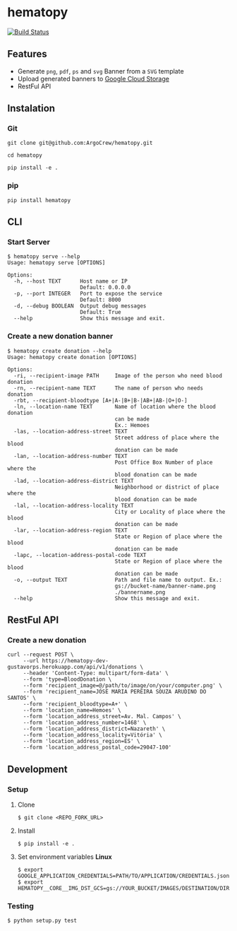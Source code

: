 hematopy 
==============================
[![Build Status](https://travis-ci.org/ArgoCrew/hematopy.svg?branch=master)](https://travis-ci.org/ArgoCrew/hematopy)


## Features

- Generate `png`, `pdf`, `ps` and `svg` Banner from a `SVG` template
- Upload generated banners to [Google Cloud Storage]()
- RestFul API


## Instalation

### Git


```
git clone git@github.com:ArgoCrew/hematopy.git

cd hematopy

pip install -e .
```

### pip

```
pip install hematopy
```


## CLI

### Start Server
```
$ hematopy serve --help
Usage: hematopy serve [OPTIONS]

Options:
  -h, --host TEXT      Host name or IP 
                       Default: 0.0.0.0
  -p, --port INTEGER   Port to expose the service 
                       Default: 8000
  -d, --debug BOOLEAN  Output debug messages 
                       Default: True
  --help               Show this message and exit.
```

### Create a new donation banner

```
$ hematopy create donation --help
Usage: hematopy create donation [OPTIONS]

Options:
  -ri, --recipient-image PATH     Image of the person who need blood donation
  -rn, --recipient-name TEXT      The name of person who needs donation
  -rbt, --recipient-bloodtype [A+|A-|B+|B-|AB+|AB-|O+|O-]
  -ln, --location-name TEXT       Name of location where the blood donation
                                  can be made
                                  Ex.: Hemoes
  -las, --location-address-street TEXT
                                  Street address of place where the blood
                                  donation can be made
  -lan, --location-address-number TEXT
                                  Post Office Box Number of place where the
                                  blood donation can be made
  -lad, --location-address-district TEXT
                                  Neighborhood or district of place where the
                                  blood donation can be made
  -lal, --location-address-locality TEXT
                                  City or Locality of place where the blood
                                  donation can be made
  -lar, --location-address-region TEXT
                                  State or Region of place where the blood
                                  donation can be made
  -lapc, --location-address-postal-code TEXT
                                  State or Region of place where the blood
                                  donation can be made
  -o, --output TEXT               Path and file name to output. Ex.:
                                  gs://bucket-name/banner-name.png
                                  ./bannername.png
  --help                          Show this message and exit.
```


## RestFul API

### Create a new donation

```
curl --request POST \
     --url https://hematopy-dev-gustavorps.herokuapp.com/api/v1/donations \
     --header 'Content-Type: multipart/form-data' \
     --form 'type=BloodDonation \
     --form 'recipient_image=@/path/to/image/on/your/computer.png' \
     --form 'recipient_name=JOSÉ MARIA PEREIRA SOUZA ARUDINO DO SANTOS' \
     --form 'recipient_bloodtype=A+' \
     --form 'location_name=Hemoes' \
     --form 'location_address_street=Av. Mal. Campos' \
     --form 'location_address_number=1468' \
     --form 'location_address_district=Nazareth' \
     --form 'location_address_locality=Vitória' \
     --form 'location_address_region=ES' \
     --form 'location_address_postal_code=29047-100'
```

## Development

### Setup

1. Clone
    ```
    $ git clone <REPO_FORK_URL>
    ```

2. Install
    ```
    $ pip install -e .
    ```

3. Set environment variables
    **Linux**
    ```
    $ export GOOGLE_APPLICATION_CREDENTIALS=PATH/TO/APPLICATION/CREDENTIALS.json
    $ export HEMATOPY__CORE__IMG_DST_GCS=gs://YOUR_BUCKET/IMAGES/DESTINATION/DIRECTORY
    ```



### Testing

```
$ python setup.py test
```
